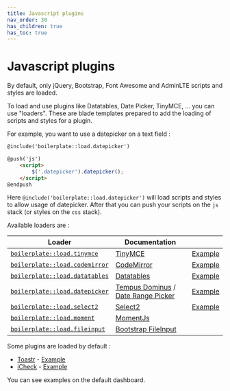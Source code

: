 ```yaml
---
title: Javascript plugins
nav_order: 30
has_children: true
has_toc: true
---
```


# Javascript plugins

By default, only jQuery, Bootstrap, Font Awesome and AdminLTE scripts and styles are loaded.

To load and use plugins like Datatables, Date Picker, TinyMCE, ... you can use "loaders". These are blade templates
prepared to add the loading of scripts and styles for a plugin.

For example, you want to use a datepicker on a text field :

```html
@include('boilerplate::load.datepicker')

@push('js')
    <script>
        $('.datepicker').datepicker();
    </script>
@endpush
```

Here `@include('boilerplate::load.datepicker')` will load scripts and styles to allow usage of datepicker. After that
you can push your scripts on the `js` stack (or styles on the `css` stack).

Available loaders are :

| Loader  | Documentation  |  |
|---|---|---|
| [`boilerplate::load.tinymce`](https://github.com/sebastienheyd/boilerplate/blob/master/src/resources/views/load/tinymce.blade.php) | [TinyMCE](https://www.tiny.cloud)  | [Example](https://github.com/sebastienheyd/boilerplate/blob/master/src/resources/views/plugins/demo/tinymce.blade.php) |
| [`boilerplate::load.codemirror`](https://github.com/sebastienheyd/boilerplate/blob/master/src/resources/views/load/codemirror.blade.php) | [CodeMirror](https://codemirror.net/) | [Example](https://github.com/sebastienheyd/boilerplate/blob/master/src/resources/views/plugins/demo/codemirror.blade.php) |
| [`boilerplate::load.datatables`](https://github.com/sebastienheyd/boilerplate/blob/master/src/resources/views/load/datatables.blade.php) | [Datatables](https://www.datatables.net/) | [Example](https://github.com/sebastienheyd/boilerplate/blob/master/src/resources/views/plugins/demo/datatables.blade.php) |
| [`boilerplate::load.datepicker`](https://github.com/sebastienheyd/boilerplate/blob/master/src/resources/views/load/datepicker.blade.php) | [Tempus Dominus](https://tempusdominus.github.io/bootstrap-4/) / [Date Range Picker](https://www.daterangepicker.com) | [Example](https://github.com/sebastienheyd/boilerplate/blob/master/src/resources/views/plugins/demo/datepicker.blade.php) |
| [`boilerplate::load.select2`](https://github.com/sebastienheyd/boilerplate/blob/master/src/resources/views/load/select2.blade.php) | [Select2](https://select2.github.io/) | [Example](https://github.com/sebastienheyd/boilerplate/blob/master/src/resources/views/plugins/demo/select2.blade.php) |
| [`boilerplate::load.moment`](https://github.com/sebastienheyd/boilerplate/blob/master/src/resources/views/load/moment.blade.php) | [MomentJs](http://momentjs.com/) | |
| [`boilerplate::load.fileinput`](https://github.com/sebastienheyd/boilerplate/blob/master/src/resources/views/load/fileinput.blade.php) | [Bootstrap FileInput](http://plugins.krajee.com/file-input) | |  

Some plugins are loaded by default :


* [Toastr](https://codeseven.github.io/toastr/) -
[Example](https://github.com/sebastienheyd/boilerplate/blob/master/src/resources/views/plugins/demo/notify.blade.php)
* [iCheck](https://github.com/bantikyan/icheck-bootstrap) - [Example](https://github.com/sebastienheyd/boilerplate/blob/master/src/resources/views/plugins/demo/icheck.blade.php)

You can see examples on the default dashboard.
